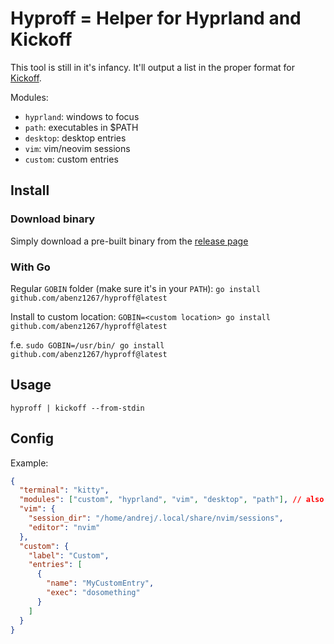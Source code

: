 # Hyproff = Helper for Hyprland and Kickoff

This tool is still in it's infancy. It'll output a list in the proper format for [Kickoff](https://github.com/j0ru/kickoff).

Modules:

- `hyprland`: windows to focus
- `path`: executables in $PATH
- `desktop`: desktop entries
- `vim`: vim/neovim sessions
- `custom`: custom entries

## Install

### Download binary

Simply download a pre-built binary from the [release page](https://github.com/abenz1267/hyproff/releases)

### With Go

Regular `GOBIN` folder (make sure it's in your `PATH`):
`go install github.com/abenz1267/hyproff@latest`

Install to custom location:
`GOBIN=<custom location> go install github.com/abenz1267/hyproff@latest`

f.e. `sudo GOBIN=/usr/bin/ go install github.com/abenz1267/hyproff@latest`

## Usage

`hyproff | kickoff --from-stdin`

## Config

Example:

```json
{
  "terminal": "kitty",
  "modules": ["custom", "hyprland", "vim", "desktop", "path"], // also acts as order for priority from highest to lowest.
  "vim": {
    "session_dir": "/home/andrej/.local/share/nvim/sessions",
    "editor": "nvim"
  },
  "custom": {
    "label": "Custom",
    "entries": [
      {
        "name": "MyCustomEntry",
        "exec": "dosomething"
      }
    ]
  }
}
```
